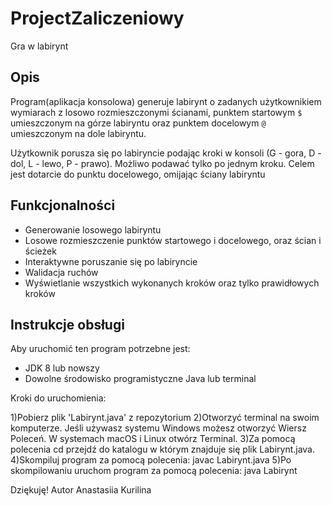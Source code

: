 # ProjectZaliczeniowy
 Gra w labirynt

## Opis
Program(aplikacja konsolowa) generuje labirynt o zadanych użytkownikiem wymiarach z losowo rozmieszczonymi ścianami, punktem startowym `$` umieszczonym na górze labiryntu oraz punktem docelowym `@` umieszczonym na dole labiryntu. 

Użytkownik porusza się po labiryncie podając kroki w konsoli (G - gora, D - dol, L - lewo, P - prawo). Możliwo podawać tylko po jednym kroku. Celem jest dotarcie do punktu docelowego, omijając ściany labiryntu

## Funkcjonalności
- Generowanie losowego labiryntu
- Losowe rozmieszczenie punktów startowego i docelowego, oraz ścian i ścieżek
- Interaktywne poruszanie się po labiryncie
- Walidacja ruchów
- Wyświetlanie wszystkich wykonanych kroków oraz tylko prawidłowych kroków

## Instrukcje obsługi
Aby uruchomić ten program potrzebne jest:

- JDK 8 lub nowszy
- Dowolne środowisko programistyczne Java lub terminal

Kroki do uruchomienia:

1)Pobierz plik 'Labirynt.java' z repozytorium
2)Otworzyć terminal na swoim komputerze.
Jeśli używasz systemu Windows możesz otworzyć Wiersz Poleceń. W systemach macOS i Linux otwórz Terminal.
3)Za pomocą polecenia cd przejdź do katalogu w którym znajduje się plik Labirynt.java. 
4)Skompiluj program za pomocą polecenia: javac Labirynt.java
5)Po skompilowaniu uruchom program za pomocą polecenia: java Labirynt

Dziękuję! Autor Anastasiia Kurilina
